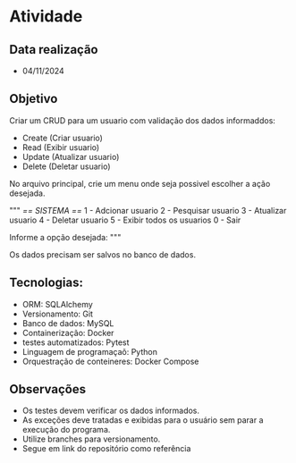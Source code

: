 # Atividade

## Data realização

- 04/11/2024

## Objetivo

Criar um CRUD  para um usuario com validação dos dados informaddos:

- Create (Criar usuario)
- Read (Exibir usuario)
- Update (Atualizar usuario)
- Delete (Deletar usuario)

No arquivo principal, crie um menu onde seja possivel escolher a ação desejada.

"""
    *== SISTEMA ==*
1 - Adcionar usuario
2 - Pesquisar usuario
3 - Atualizar usuario
4 - Deletar usuario
5 - Exibir todos os usuarios
0 - Sair

Informe a opção desejada:
"""

Os dados precisam ser salvos no banco de dados.

## Tecnologias:

- ORM: SQLAlchemy
- Versionamento: Git
- Banco de dados: MySQL
- Containerização: Docker
- testes automatizados: Pytest
- Linguagem de programaçaõ: Python
- Orquestração de conteineres: Docker Compose

## Observações

- Os testes devem verificar os dados informados.
- As exceções deve tratadas e exibidas para o usuário sem parar a execução do programa.
- Utilize branches para versionamento.
- Segue em link do repositório como referência